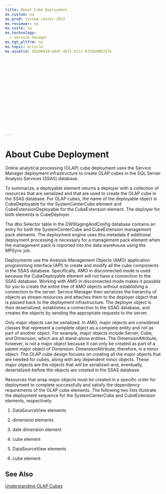 ```yaml
---
title: About Cube Deployment
ms.custom: na
ms.prod: system-center-2012
ms.reviewer: na
ms.suite: na
ms.technology: 
  - service-manager
ms.tgt_pltfrm: na
ms.topic: article
ms.assetid: 58a90410-a4df-4bf1-b21c-6335b90b317e
 

















---
```

# About Cube Deployment
Online analytical processing \(OLAP\) cube deployment uses the Service Manager deployment infrastructure to create OLAP cubes in the SQL&nbsp;Server Analysis Services \(SSAS\) database.  
  
 To summarize, a deployable element returns a deployer with a collection of resources that are serialized and that are used to create the OLAP cube in the SSAS database. For OLAP cubes, the name of the deployable object is CubeDeployable for the SystemCenterCube element and CubeExtensionDeployable for the CubeExtension element. The deployer for both elements is CubeDeployer.  
  
 The dbo.Selector table in the DWStagingAndConfig database contains an entry for both the SystemCenterCube and CubeExtension management pack elements. The deployment engine uses this metadata if additional deployment processing is necessary for a management pack element when the management pack is imported into the data warehouse using the MPSync job.  
  
 Deployments use the Analysis Management Objects \(AMO\) application programming interface \(API\) to create and modify all the cube components in the SSAS database. Specifically, AMO in disconnected mode is used because the CubeDeployable element will not have a connection to the SSAS database. Working with AMO in disconnected mode makes it possible for you to create the entire tree of AMO objects without establishing a connection to the server. Service Manager then serializes the hierarchy of objects as stream resources and attaches them to the deployer object that is passed back to the deployment infrastructure. The deployer object is then deserialized, establishes a connection to the SSAD database, and creates the objects by sending the appropriate requests to the server.  
  
 Only major objects can be serialized. In AMO, major objects are considered classes that represent a complete object as a complete entity and not as part of another object. For example, major objects include Server, Cube, and Dimension, which are all stand\-alone entities. The DimensionAttribute, however, is not a major object because it can only be created as part of a parent major object of Dimension. DimensionAttribute, therefore, is a minor object. The OLAP cube design focuses on creating all the major objects that are needed for cubes, along with any dependent minor objects. These major objects are the objects that will be serialized-and, eventually, deserialized-before the objects are created in the SSAS database.  
  
 Resources that wrap major objects must be created in a specific order for deployment to complete successfully and satisfy the dependency requirements of the OLAP cube elements. The following two lists illustrate the deployment sequence for the SystemCenterCube and CubeExtension elements, respectively:  
  
1.  DataSourceView elements  
  
2.  dimension elements  
  
3.  date dimension element  
  
4.  cube element  
  
1.  DataSourceView elements  
  
2.  cube element  
  
## See Also  
 [Understanding OLAP Cubes](../../../sm/manage/operate/Understanding-OLAP-Cubes.md)
